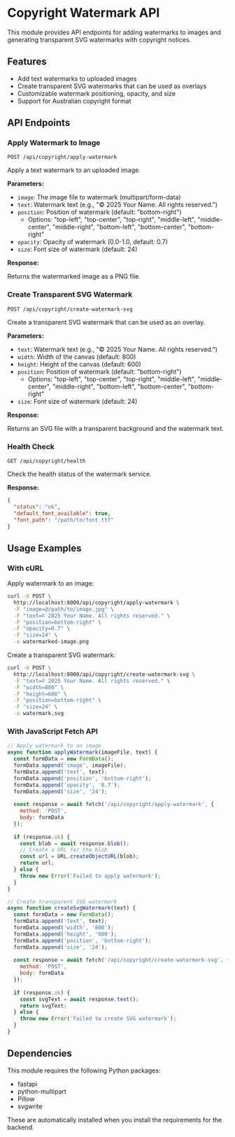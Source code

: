 # Copyright Watermark API

This module provides API endpoints for adding watermarks to images and generating transparent SVG watermarks with copyright notices.

## Features

- Add text watermarks to uploaded images
- Create transparent SVG watermarks that can be used as overlays
- Customizable watermark positioning, opacity, and size
- Support for Australian copyright format

## API Endpoints

### Apply Watermark to Image

```
POST /api/copyright/apply-watermark
```

Apply a text watermark to an uploaded image.

**Parameters:**

- `image`: The image file to watermark (multipart/form-data)
- `text`: Watermark text (e.g., "© 2025 Your Name. All rights reserved.")
- `position`: Position of watermark (default: "bottom-right")
  - Options: "top-left", "top-center", "top-right", "middle-left", "middle-center", "middle-right", "bottom-left", "bottom-center", "bottom-right"
- `opacity`: Opacity of watermark (0.0-1.0, default: 0.7)
- `size`: Font size of watermark (default: 24)

**Response:**

Returns the watermarked image as a PNG file.

### Create Transparent SVG Watermark

```
POST /api/copyright/create-watermark-svg
```

Create a transparent SVG watermark that can be used as an overlay.

**Parameters:**

- `text`: Watermark text (e.g., "© 2025 Your Name. All rights reserved.")
- `width`: Width of the canvas (default: 800)
- `height`: Height of the canvas (default: 600)
- `position`: Position of watermark (default: "bottom-right")
  - Options: "top-left", "top-center", "top-right", "middle-left", "middle-center", "middle-right", "bottom-left", "bottom-center", "bottom-right"
- `size`: Font size of watermark (default: 24)

**Response:**

Returns an SVG file with a transparent background and the watermark text.

### Health Check

```
GET /api/copyright/health
```

Check the health status of the watermark service.

**Response:**

```json
{
  "status": "ok",
  "default_font_available": true,
  "font_path": "/path/to/font.ttf"
}
```

## Usage Examples

### With cURL

Apply watermark to an image:

```bash
curl -X POST \
  http://localhost:8000/api/copyright/apply-watermark \
  -F "image=@/path/to/image.jpg" \
  -F "text=© 2025 Your Name. All rights reserved." \
  -F "position=bottom-right" \
  -F "opacity=0.7" \
  -F "size=24" \
  -o watermarked-image.png
```

Create a transparent SVG watermark:

```bash
curl -X POST \
  http://localhost:8000/api/copyright/create-watermark-svg \
  -F "text=© 2025 Your Name. All rights reserved." \
  -F "width=800" \
  -F "height=600" \
  -F "position=bottom-right" \
  -F "size=24" \
  -o watermark.svg
```

### With JavaScript Fetch API

```javascript
// Apply watermark to an image
async function applyWatermark(imageFile, text) {
  const formData = new FormData();
  formData.append('image', imageFile);
  formData.append('text', text);
  formData.append('position', 'bottom-right');
  formData.append('opacity', '0.7');
  formData.append('size', '24');
  
  const response = await fetch('/api/copyright/apply-watermark', {
    method: 'POST',
    body: formData
  });
  
  if (response.ok) {
    const blob = await response.blob();
    // Create a URL for the blob
    const url = URL.createObjectURL(blob);
    return url;
  } else {
    throw new Error('Failed to apply watermark');
  }
}

// Create transparent SVG watermark
async function createSvgWatermark(text) {
  const formData = new FormData();
  formData.append('text', text);
  formData.append('width', '800');
  formData.append('height', '600');
  formData.append('position', 'bottom-right');
  formData.append('size', '24');
  
  const response = await fetch('/api/copyright/create-watermark-svg', {
    method: 'POST',
    body: formData
  });
  
  if (response.ok) {
    const svgText = await response.text();
    return svgText;
  } else {
    throw new Error('Failed to create SVG watermark');
  }
}
```

## Dependencies

This module requires the following Python packages:

- fastapi
- python-multipart
- Pillow
- svgwrite

These are automatically installed when you install the requirements for the backend. 